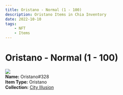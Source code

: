 ```yaml
---
title: Oristano - Normal (1 - 100)
description: Oristano Items in Chia Inventory
date: 2022-10-10
tags:
    - NFT
    - Items
---
```


# Oristano - Normal (1 - 100)
<div class="item_thumbnail">
<img loading="lazy" src="https://emmzkxsf6azmpbkodbc5rdpbbnkvvf43hu6onndfsejquxumnioa.arweave.net/IxmVXkXwMseFThhF2I3hC1Val5s9POa0ZZETCl6Mahw"><br/>
<div><strong>Name:</strong> Oristano#328</div>
<div><strong>Item Type:</strong> Oristano</div>
<div><strong>Collection:</strong> <a href="https://www.spacescan.io/xch/nft/collection/col1lend2dcn558km4wcwta4xnkfv3xpcmlp9kyt0m909emvfxechlyqdl5ndg">City Illusion</a></div>
</div>

